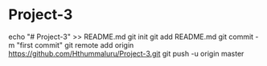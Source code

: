 # Project-3
echo "# Project-3" >> README.md
git init
git add README.md
git commit -m "first commit"
git remote add origin https://github.com/Hthummaluru/Project-3.git
git push -u origin master
